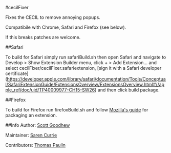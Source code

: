 #cecilFixer

Fixes the CECIL to remove annoying popups.

Compatibile with Chrome, Safari and Firefox (see below).

If this breaks patches are welcome.

##Safari 

To build for Safari simply run safariBuild.sh then open Safari and navigate to Develop > Show Extension Builder menu, click + > Add Extension... and select cecilFixer/cecilFixer.safariextension, [sign it with a Safari developer certificate] (https://developer.apple.com/library/safari/documentation/Tools/Conceptual/SafariExtensionGuide/ExtensionsOverview/ExtensionsOverview.html#//apple_ref/doc/uid/TP40009977-CH15-SW26) and then click build package.

##Firefox

To build for Firefox run firefoxBuild.sh and follow [Mozilla's guide](https://developer.mozilla.org/en-US/Add-ons/SDK) for packaging an extension.

##Info
Author: [Scott Goodhew](https://github.com/sgoo)

Maintainer: [Saren Currie](https://github.com/SarenCurrie)

Contributors: [Thomas Paulin](https://github.com/thomaspaulin)
